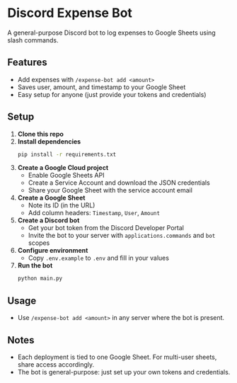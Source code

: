 # Discord Expense Bot

A general-purpose Discord bot to log expenses to Google Sheets using slash commands.

## Features
- Add expenses with `/expense-bot add <amount>`
- Saves user, amount, and timestamp to your Google Sheet
- Easy setup for anyone (just provide your tokens and credentials)

## Setup

1. **Clone this repo**
2. **Install dependencies**
   ```bash
   pip install -r requirements.txt
   ```
3. **Create a Google Cloud project**
   - Enable Google Sheets API
   - Create a Service Account and download the JSON credentials
   - Share your Google Sheet with the service account email
4. **Create a Google Sheet**
   - Note its ID (in the URL)
   - Add column headers: `Timestamp`, `User`, `Amount`
5. **Create a Discord bot**
   - Get your bot token from the Discord Developer Portal
   - Invite the bot to your server with `applications.commands` and `bot` scopes
6. **Configure environment**
   - Copy `.env.example` to `.env` and fill in your values
7. **Run the bot**
   ```bash
   python main.py
   ```

## Usage
- Use `/expense-bot add <amount>` in any server where the bot is present.

## Notes
- Each deployment is tied to one Google Sheet. For multi-user sheets, share access accordingly.
- The bot is general-purpose: just set up your own tokens and credentials.
